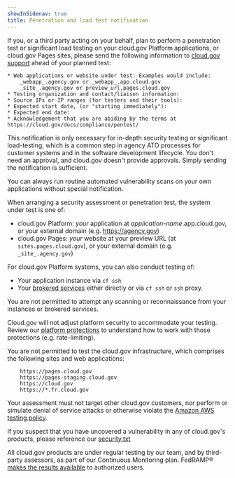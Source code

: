 ```yaml
---
showInSidenav: true
title: Penetration and load test notification
---
```


If you, or a third party acting on your behalf, plan to perform a penetration test or significant load testing on your cloud.gov Platform applications, or cloud.gov Pages sites, please send the following information to [cloud.gov support](/docs/help/) ahead of your planned test:

```text
* Web applications or website under test: Examples would include:
    _webapp_.agency.gov or _webapp_.app.cloud.gov
    _site_.agency.gov or preview_url.pages.cloud.gov
* Testing organization and contact/liaison information:
* Source IPs or IP ranges (for testers and their tools):
* Expected start date, (or "starting immediately"):
* Expected end date:
* Acknowledgement that you are abiding by the terms at https://cloud.gov/docs/compliance/pentest/
```

This notification is only necessary for in-depth security testing or significant load-testing, which is a common step in agency ATO processes for customer systems and in the software development lifecycle. You don't need an approval, and cloud.gov doesn't provide approvals. Simply sending the notification is sufficient.

You can always run routine automated vulnerability scans on your own applications without special notification.

When arranging a security assessment or penetration test, the system under test is one of:

- cloud.gov Platform: _your_ application at _application-name_.app.cloud.gov, or your external domain (e.g. https://agency.gov)
- cloud.gov Pages: _your_ website at your preview URL (at `sites.pages.cloud.gov`), or your external domain (e.g. `_site_.agency.gov`)

For cloud.gov Platform systems, you can also conduct testing of:

- Your application instance via `cf ssh`
- Your [brokered services](/docs/services/intro/) either directly or via `cf ssh` or `ssh` proxy.

You are not permitted to attempt any scanning or reconnaissance from your instances or brokered services.

Cloud.gov will not adjust platform security to accommodate your testing. Review our [platform protections](docs/technology/platform-protections/)
to understand how to work with those protections (e.g. rate-limiting).

You are not permitted to test the cloud.gov infrastructure, which comprises
the following sites and web applications:

```text
    https://pages.cloud.gov
    https://pages-staging.cloud.gov
    https://cloud.gov
    https://*.fr.cloud.gov
```

Your assessment must not target other cloud.gov customers, nor perform or simulate denial of service attacks or otherwise violate the [Amazon AWS testing policy](https://aws.amazon.com/security/penetration-testing/).

If you suspect that you have uncovered a vulnerability in any of cloud.gov's products, please reference our [security.txt](https://cloud.gov/.well-known/security.txt)

All cloud.gov products are under regular testing by our team, and by third-party assessors, as part of our Continuous Monitoring plan. FedRAMP® [makes the results available](/docs/overview/fedramp-tracker/#start-the-ato-process) to authorized users.
